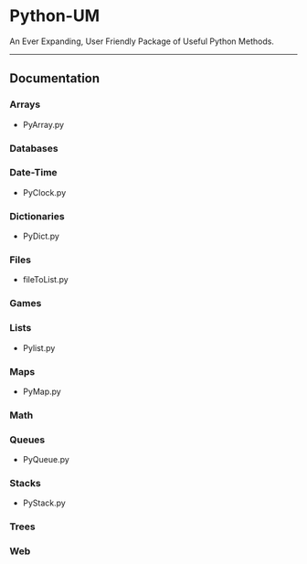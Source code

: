# Python-UM
An Ever Expanding, User Friendly Package of Useful Python Methods. 

---

## Documentation

### Arrays
  * PyArray.py


### Databases


### Date-Time
 * PyClock.py


### Dictionaries
  * PyDict.py


### Files
 * fileToList.py


### Games


### Lists
  * Pylist.py


### Maps
 * PyMap.py

### Math


### Queues
  * PyQueue.py


### Stacks
  * PyStack.py


### Trees


### Web
